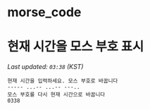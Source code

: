 # morse_code
# 현재 시간을 모스 부호 표시
<!-- MORSE_TIME_START -->
_Last updated: `03:38` (KST)_

```
현재 시간을 입력하세요. 모스 부호로 바꿉니다
----- ...-- ...-- ---..
모스 부호를 다시 현재 시간으로 바꿉니다
0338
```
<!-- MORSE_TIME_END -->
